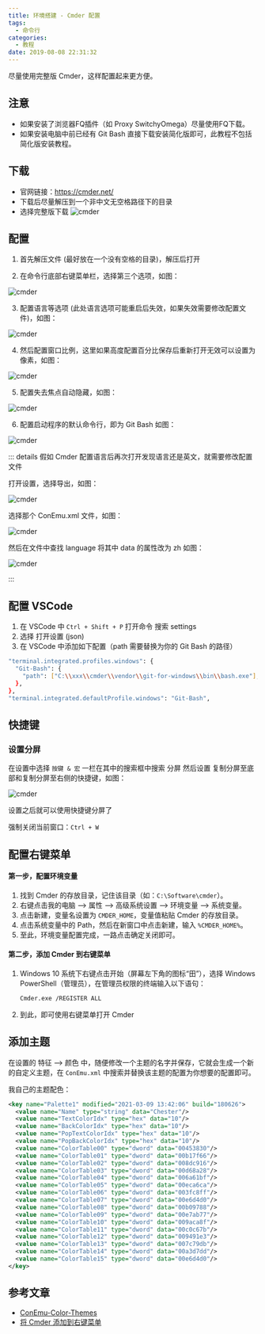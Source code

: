 ```yaml
---
title: 环境搭建 - Cmder 配置
tags:
  - 命令行
categories:
  - 教程
date: 2019-08-08 22:31:32
---
```


尽量使用完整版 Cmder，这样配置起来更方便。

<!-- more -->

## 注意

- 如果安装了浏览器FQ插件（如 Proxy SwitchyOmega）尽量使用FQ下载。
- 如果安装电脑中前已经有 Git Bash 直接下载安装简化版即可，此教程不包括简化版安装教程。

## 下载

- 官网链接：https://cmder.net/
- 下载后尽量解压到一个非中文无空格路径下的目录
- 选择完整版下载
  ![cmder](/images/cmder_29.png)

## 配置

1. 首先解压文件 (最好放在一个没有空格的目录)，解压后打开

2. 在命令行底部右键菜单栏，选择第三个选项，如图：

  ![cmder](/images/cmder_24.png)
   
3. 配置语言等选项 (此处语言选项可能重启后失效，如果失效需要修改配置文件)，如图：

  ![cmder](/images/cmder_19.png)
   
4. 然后配置窗口比例，这里如果高度配置百分比保存后重新打开无效可以设置为像素，如图：

  ![cmder](/images/cmder_20.png)

5. 配置失去焦点自动隐藏，如图：

  ![cmder](/images/cmder_22.png)

6. 配置启动程序的默认命令行，即为 Git Bash 如图：

  ![cmder](/images/cmder_23.png)

::: details 假如 Cmder 配置语言后再次打开发现语言还是英文，就需要修改配置文件

打开设置，选择导出，如图：

![cmder](/images/cmder_25.png)
  
选择那个 ConEmu.xml 文件，如图：

![cmder](/images/cmder_26.png)
  
然后在文件中查找 language 将其中 data 的属性改为 zh 如图：

![cmder](/images/cmder_27.png)

:::

## 配置 VSCode

1. 在 VSCode 中 `Ctrl + Shift + P` 打开命令 搜索 settings
2. 选择 打开设置 (json)
3. 在 VSCode 中添加如下配置（path 需要替换为你的 Git Bash 的路径）
  ```sh
  "terminal.integrated.profiles.windows": {
    "Git-Bash": {
      "path": ["C:\\xxx\\cmder\\vendor\\git-for-windows\\bin\\bash.exe"],
    },
  },
  "terminal.integrated.defaultProfile.windows": "Git-Bash",
  ```

## 快捷键

### 设置分屏

在设置中选择 `按键 & 宏` 一栏在其中的搜索框中搜索 分屏 然后设置 复制分屏至底部和复制分屏至右侧的快捷键，如图：

![cmder](/images/cmder_28.png)

设置之后就可以使用快捷键分屏了

强制关闭当前窗口：`Ctrl + W`

## 配置右键菜单

#### 第一步，配置环境变量
1. 找到 Cmder 的存放目录，记住该目录（如：`C:\Software\cmder`）。
2. 右键点击我的电脑 --> 属性 --> 高级系统设置 --> 环境变量 --> 系统变量。
3. 点击新建，变量名设置为 `CMDER_HOME`，变量值粘贴 Cmder 的存放目录。
4. 点击系统变量中的 Path，然后在新窗口中点击新建，输入 `%CMDER_HOME%`。
5. 至此，环境变量配置完成，一路点击确定关闭即可。

#### 第二步，添加 Cmder 到右键菜单
1. Windows 10 系统下右键点击开始（屏幕左下角的图标“田”），选择 Windows PowerShell（管理员），在管理员权限的终端输入以下语句：
    ```sh
    Cmder.exe /REGISTER ALL
    ```
2. 到此，即可使用右键菜单打开 Cmder

## 添加主题

在设置的 特征 --> 颜色 中，随便修改一个主题的名字并保存，它就会生成一个新的自定义主题，在 `ConEmu.xml` 中搜索并替换该主题的配置为你想要的配置即可。

我自己的主题配色：

```xml
<key name="Palette1" modified="2021-03-09 13:42:06" build="180626">
  <value name="Name" type="string" data="Chester"/>
  <value name="TextColorIdx" type="hex" data="10"/>
  <value name="BackColorIdx" type="hex" data="10"/>
  <value name="PopTextColorIdx" type="hex" data="10"/>
  <value name="PopBackColorIdx" type="hex" data="10"/>
  <value name="ColorTable00" type="dword" data="00453830"/>
  <value name="ColorTable01" type="dword" data="00b17f66"/>
  <value name="ColorTable02" type="dword" data="008dc916"/>
  <value name="ColorTable03" type="dword" data="00d68a28"/>
  <value name="ColorTable04" type="dword" data="006a61bf"/>
  <value name="ColorTable05" type="dword" data="00eca6ca"/>
  <value name="ColorTable06" type="dword" data="003fc8ff"/>
  <value name="ColorTable07" type="dword" data="00e6d4d0"/>
  <value name="ColorTable08" type="dword" data="00b09788"/>
  <value name="ColorTable09" type="dword" data="00e7ab77"/>
  <value name="ColorTable10" type="dword" data="009aca8f"/>
  <value name="ColorTable11" type="dword" data="00c0c67b"/>
  <value name="ColorTable12" type="dword" data="009491e3"/>
  <value name="ColorTable13" type="dword" data="007c79db"/>
  <value name="ColorTable14" type="dword" data="00a3d7dd"/>
  <value name="ColorTable15" type="dword" data="00e6d4d0"/>
</key>
```

## 参考文章

- [ConEmu-Color-Themes](https://github.com/joonro/ConEmu-Color-Themes)
- [将 Cmder 添加到右键菜单](https://zhuanlan.zhihu.com/p/51061493)
